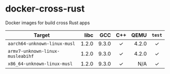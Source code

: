# docker-cross-rust
Docker images for build cross Rust apps

| Target                               |  libc  |   GCC   | C++ | QEMU  | `test` |
|--------------------------------------|-------:|--------:|:---:|------:|:------:|
| `aarch64-unknown-linux-musl`         | 1.2.0 | 9.3.0   | ✓    | 4.2.0 |   ✓    |
| `armv7-unknown-linux-musleabihf`     | 1.2.0 | 9.3.0   | ✓    | 4.2.0 |   ✓    |
| `x86_64-unknown-linux-musl`          | 1.2.0 | 9.3.0   | ✓    | N/A   |   ✓    |
